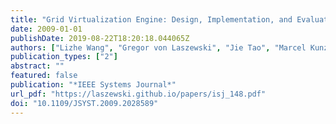 ```yaml
---
title: "Grid Virtualization Engine: Design, Implementation, and Evaluation"
date: 2009-01-01
publishDate: 2019-08-22T18:20:18.044065Z
authors: ["Lizhe Wang", "Gregor von Laszewski", "Jie Tao", "Marcel Kunze"]
publication_types: ["2"]
abstract: ""
featured: false
publication: "*IEEE Systems Journal*"
url_pdf: "https://laszewski.github.io/papers/isj_148.pdf"
doi: "10.1109/JSYST.2009.2028589"
---
```


